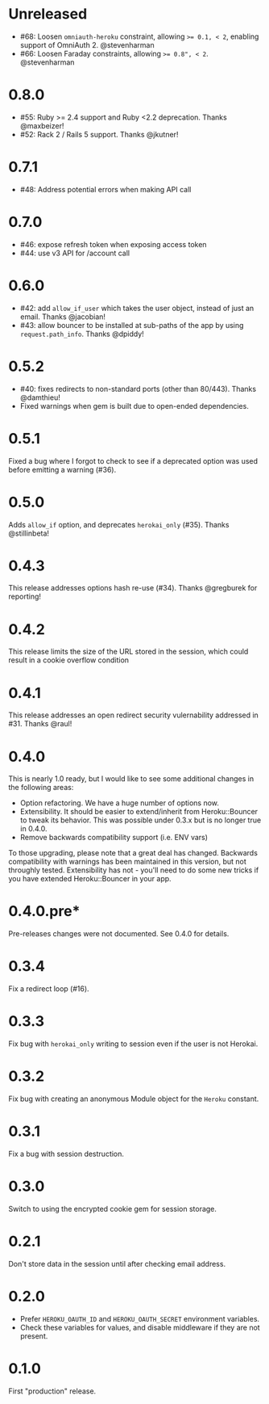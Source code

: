 # Unreleased

* #68: Loosen `omniauth-heroku` constraint, allowing `>= 0.1, < 2`, 
  enabling support of OmniAuth 2. @stevenharman
* #66: Loosen Faraday constraints, allowing `>= 0.8", < 2`. @stevenharman

# 0.8.0

* #55: Ruby >= 2.4 support and Ruby <2.2 deprecation. Thanks @maxbeizer!
* #52: Rack 2 / Rails 5 support. Thanks @jkutner!

# 0.7.1

* #48: Address potential errors when making API call

# 0.7.0

* #46: expose refresh token when exposing access token
* #44: use v3 API for /account call

# 0.6.0

* #42: add `allow_if_user` which takes the user object, instead of just
  an email. Thanks @jacobian!
* #43: allow bouncer to be installed at sub-paths of the app by using
  `request.path_info`. Thanks @dpiddy!

# 0.5.2

* #40: fixes redirects to non-standard ports (other than 80/443). Thanks
  @damthieu!
* Fixed warnings when gem is built due to open-ended dependencies.

# 0.5.1

Fixed a bug where I forgot to check to see if a deprecated option was
used before emitting a warning (#36).

# 0.5.0

Adds `allow_if` option, and deprecates `herokai_only` (#35). Thanks
@stillinbeta!

# 0.4.3

This release addresses options hash re-use (#34). Thanks @gregburek for
reporting!

# 0.4.2

This release limits the size of the URL stored in the session, which
could result in a cookie overflow condition

# 0.4.1

This release addresses an open redirect security vulernability
addressed in #31. Thanks @raul!

# 0.4.0

This is nearly 1.0 ready, but I would like to see some additional
changes in the following areas:

* Option refactoring. We have a huge number of options now.
* Extensibility. It should be easier to extend/inherit from
  Heroku::Bouncer to tweak its behavior. This was possible under 0.3.x
  but is no longer true in 0.4.0.
* Remove backwards compatibility support (i.e. ENV vars)

To those upgrading, please note that a great deal has changed. Backwards
compatibility with warnings has been maintained in this version, but not
throughly tested. Extensibility has not - you'll need to do some new
tricks if you have extended Heroku::Bouncer in your app.

# 0.4.0.pre\*

Pre-releases changes were not documented. See 0.4.0 for details.

# 0.3.4

Fix a redirect loop (#16).

# 0.3.3

Fix bug with `herokai_only` writing to session even if the user is not
Herokai.

# 0.3.2

Fix bug with creating an anonymous Module object for the `Heroku`
constant.

# 0.3.1

Fix a bug with session destruction.

# 0.3.0

Switch to using the encrypted cookie gem for session storage.

# 0.2.1

Don't store data in the session until after checking email address.

# 0.2.0

* Prefer `HEROKU_OAUTH_ID` and `HEROKU_OAUTH_SECRET` environment
  variables.
* Check these variables for values, and disable middleware if they are
  not present.

# 0.1.0

First "production" release.
